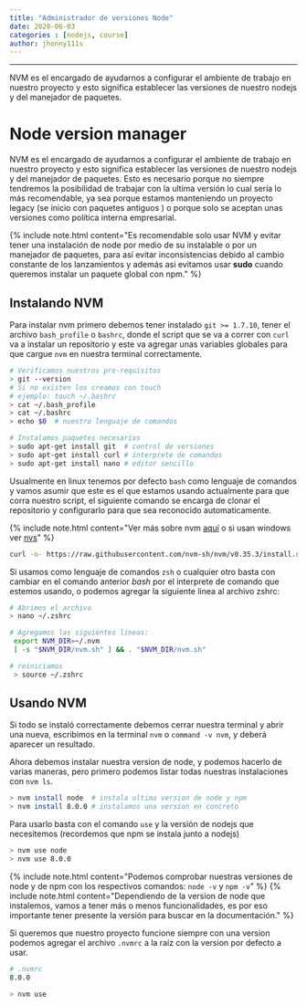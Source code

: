 ```yaml
---
title: "Administrador de versiones Node"
date: 2020-06-03
categories : [nodejs, course]
author: jhonny111s
---
```


--------------
NVM es el encargado de ayudarnos a configurar el ambiente de trabajo en nuestro proyecto y esto significa establecer las versiones de nuestro nodejs y del manejador de paquetes.

# Node version manager

NVM es el encargado de ayudarnos a configurar el ambiente de trabajo en nuestro proyecto y esto significa establecer las versiones de nuestro nodejs y del manejador de paquetes. Esto es necesario porque no siempre tendremos la posibilidad de  trabajar con la ultima versión lo cual sería lo más recomendable, ya sea porque estamos manteniendo un proyecto legacy (se inicio con paquetes antiguos ) o porque solo se aceptan unas versiones como política interna empresarial.

{% include note.html content="Es recomendable solo usar NVM y evitar tener una instalación de node por medio de su instalable o por un manejador de paquetes, para así evitar inconsistencias debido al cambio constante de los lanzamientos y además asi evitamos usar **sudo** cuando queremos instalar un paquete global con npm." %}

## Instalando NVM

Para instalar nvm primero debemos tener instalado `git >= 1.7.10`, tener el archivo `bash_profile` o `bashrc`, donde el script que se va a correr con `curl` va a instalar un repositorio y este va agregar unas variables globales para que cargue `nvm` en nuestra terminal correctamente.

~~~bash
# Verificamos nuestros pre-requisitos
> git --version
# Si no existen los creamos con touch
# ejemplo: touch ~/.bashrc
> cat ~/.bash_profile
> cat ~/.bashrc
> echo $0  # nuestro lenguaje de comandos
~~~

~~~bash
# Instalamos paquetes necesarios
> sudo apt-get install git  # control de versiones
> sudo apt-get install curl # interprete de comandos
> sudo apt-get install nano # editor sencillo
~~~

Usualmente en linux tenemos por defecto `bash` como lenguaje de comandos y vamos asumir que este es el que estamos usando actualmente para que corra nuestro script, el siguiente comando se encarga de clonar el repositorio y configurarlo para que sea reconocido automaticamente.

{% include note.html content="Ver más sobre nvm [aquí](https://github.com/nvm-sh/nvm) o si usan windows ver [nvs](https://github.com/jasongin/nvs)" %}


~~~bash
curl -o- https://raw.githubusercontent.com/nvm-sh/nvm/v0.35.3/install.sh | bash
~~~

Si usamos como lenguaje de comandos `zsh` o cualquier otro basta con cambiar en el comando anterior *bash* por el interprete de comando que estemos usando, o podemos agregar la siguiente linea al archivo zshrc:

~~~bash
# Abrimos el archivo
> nano ~/.zshrc

# Agregamos las siguientes lineas:
 export NVM_DIR=~/.nvm
 [ -s "$NVM_DIR/nvm.sh" ] && . "$NVM_DIR/nvm.sh"

# reiniciamos
 > source ~/.zshrc
~~~

## Usando NVM

Si todo se instaló correctamente debemos cerrar nuestra terminal y abrir una nueva, escribimos en la terminal `nvm` o `command -v nvm`, y deberá aparecer un resultado.

Ahora debemos instalar nuestra version de node, y podemos hacerlo de varias maneras, pero primero podemos listar todas nuestras instalaciones con `nvm ls`.

~~~bash
> nvm install node  # instala ultima version de node y npm
> nvm install 8.0.0 # instalamos una version en concreto
~~~

Para usarlo basta con el comando `use` y la versión de nodejs que necesitemos (recordemos que npm se instala junto a nodejs)

~~~bash
> nvm use node  
> nvm use 8.0.0
~~~

{% include note.html content="Podemos comprobar nuestras versiones de node y de npm con los respectivos comandos: `node -v` y `npm -v`" %}
{% include note.html content="Dependiendo de la version de node que instalemos, vamos a tener más o menos funcionalidades, es por eso importante tener presente la versión para buscar en la documentación." %}

Si queremos que nuestro proyecto funcione siempre con una version podemos agregar el archivo `.nvmrc` a la raíz con la version por defecto a usar.

~~~bash
# .nvmrc
8.0.0
~~~
~~~bash
> nvm use
~~~





